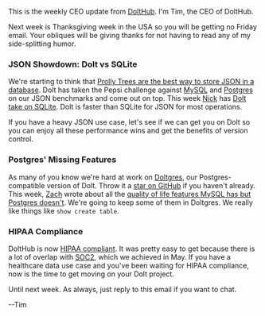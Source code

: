 This is the weekly CEO update from [DoltHub](https://www.dolthub.com/). I'm Tim, the CEO of DoltHub. 

Next week is Thanksgiving week in the USA so you will be getting no Friday email. Your obliques will be giving thanks for not having to read any of my side-splitting humor.

### JSON Showdown: Dolt vs SQLite

We're starting to think that [Prolly Trees are the best way to store JSON in a database](https://www.dolthub.com/blog/2024-07-15-json-prolly-trees/). Dolt has taken the Pepsi challenge against [MySQL](https://www.dolthub.com/blog/2024-09-09-json-mysql-vs-dolt/) and [Postgres](https://www.dolthub.com/blog/2024-09-22-json-postgres-vs-dolt/) on our JSON benchmarks and come out on top. This week [Nick](https://www.dolthub.com/team#nick) has [Dolt take on SQLite](https://www.dolthub.com/blog/2024-11-18-json-sqlite-vs-dolt/). Dolt is faster than SQLite for JSON for most operations.

If you have a heavy JSON use case, let's see if we can get you on Dolt so you can enjoy all these performance wins and get the benefits of version control. 

### Postgres' Missing Features

As many of you know we're hard at work on [Doltgres](https://github.com/dolthub/doltgresql), our Postgres-compatible version of Dolt. Throw it a [star on GitHub](https://github.com/dolthub/doltgresql) if you haven't already. This week, [Zach](https://www.dolthub.com/team#zach) wrote about all the [quality of life features MySQL has but Postgres doesn't](https://www.dolthub.com/blog/2024-11-19-postgres-missing-quality-of-life-features/). We're going to keep some of them in Doltgres. We really like things like `show create table`.

### HIPAA Compliance

DoltHub is now [HIPAA compliant](https://www.dolthub.com/blog/2024-11-15-hipaa/). It was pretty easy to get because there is a lot of overlap with [SOC2](https://www.dolthub.com/blog/2024-05-22-soc2/), which we achieved in May. If you have a healthcare data use case and you've been waiting for HIPAA compliance, now is the time to get moving on your Dolt project.

Until next week. As always, just reply to this email if you want to chat.

--Tim
